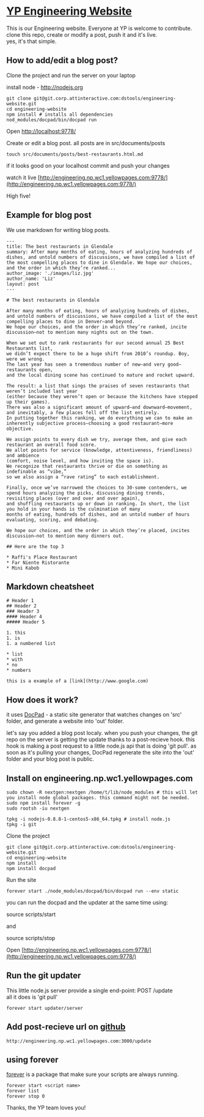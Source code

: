 # [YP Engineering Website](http://engineering.np.wc1.yellowpages.com:9778/)

This is our Engineering website. Everyone at YP is welcome to contribute.  
clone this repo, create or modify a post, push it and it's live.   
yes, it's that simple.  

## How to add/edit a blog post?

Clone the project and run the server on your laptop

install node - http://nodejs.org

    git clone git@git.corp.attinteractive.com:dstools/engineering-website.git  
    cd engineering-website 
    npm install # installs all dependencies
    nod_modules/docpad/bin/docpad run 

Open [http://localhost:9778/](http://localhost:9778/)

Create or edit a blog post. all posts are in src/documents/posts
    
    touch src/documents/posts/best-restaurants.html.md

if it looks good on your localhost commit and push your changes

watch it live [http://engineering.np.wc1.yellowpages.com:9778/](http://engineering.np.wc1.yellowpages.com:9778/)

High five!

## Example for blog post

We use markdown for writing blog posts.

    ---
    title: The best restaurants in Glendale
    summary: After many months of eating, hours of analyzing hundreds of dishes, and untold numbers of discussions, we have compiled a list of the most compelling places to dine in Glendale. We hope our choices, and the order in which they’re ranked... 
    author_image: './images/liz.jpg'
    author_name: 'Liz'
    layout: post
    ---

    # The best restaurants in Glendale

    After many months of eating, hours of analyzing hundreds of dishes, 
    and untold numbers of discussions, we have compiled a list of the most compelling places to dine in Denver—and beyond. 
    We hope our choices, and the order in which they’re ranked, incite discussion—not to mention many nights out on the town.

    When we set out to rank restaurants for our second annual 25 Best Restaurants list, 
    we didn’t expect there to be a huge shift from 2010’s roundup. Boy, were we wrong. 
    The last year has seen a tremendous number of new—and very good—restaurants open, 
    and the local dining scene has continued to mature and rocket upward. 

    The result: a list that sings the praises of seven restaurants that weren’t included last year 
    (either because they weren’t open or because the kitchens have stepped up their games). 
    There was also a significant amount of upward—and downward—movement, and inevitably, a few places fell off the list entirely. 
    In putting together this ranking, we do everything we can to make an inherently subjective process—choosing a good restaurant—more objective. 

    We assign points to every dish we try, average them, and give each restaurant an overall food score. 
    We allot points for service (knowledge, attentiveness, friendliness) and ambience 
    (comfort, noise level, and how inviting the space is). 
    We recognize that restaurants thrive or die on something as indefinable as “vibe,”
    so we also assign a “rave rating” to each establishment.  
    
    Finally, once we’ve narrowed the choices to 30-some contenders, we spend hours analyzing the picks, discussing dining trends, 
    revisiting places (over and over and over again), 
    and shuffling restaurants up or down in ranking. In short, the list you hold in your hands is the culmination of many 
    months of eating, hundreds of dishes, and an untold number of hours evaluating, scoring, and debating. 
    
    We hope our choices, and the order in which they’re placed, incites discussion—not to mention many dinners out.
    
    ## Here are the top 3
   
    * Raffi's Place Restaurant
    * Far Niente Ristorante
    * Mini Kabob


## Markdown cheatsheet

    # Header 1
    ## Header 2
    ### Header 3 
    #### Header 4
    ##### Header 5

    1. this
    1. is 
    1. a numbered list

    * list
    * with
    * no
    * numbers

    this is a example of a [link](http://www.google.com)

## How does it work?

it uses [DocPad](https://github.com/bevry/docpad) - a static site generator that watches
changes on 'src' folder, and generate a website into 'out' folder.

let's say you added a blog post localy. when you push your changes, 
the git repo on the server is getting the update thanks to a post-recieve hook.
this hook is making a post request to a little node.js api that is doing 'git pull'.
as soon as it's pulling your changes, DocPad regenerate the site into the 'out' folder and 
your blog post is public.

## Install on engineering.np.wc1.yellowpages.com

    sudo chown -R nextgen:nextgen /home/t/lib/node_modules # this will let you install node global packages. this command might not be needed.
    sudo npm install forever -g
    sudo rootsh -iu nextgen

    tpkg -i nodejs-0.8.8-1-centos5-x86_64.tpkg # install node.js
    tpkg -i git 

Clone the project

    git clone git@git.corp.attinteractive.com:dstools/engineering-website.git
    cd engineering-website
    npm install
    npm install docpad
    
Run the site

    forever start ./node_modules/docpad/bin/docpad run --env static

you can run the docpad and the updater at the same time using:

  source scripts/start

and

  source scripts/stop

Open [http://engineering.np.wc1.yellowpages.com:9778/](http://engineering.np.wc1.yellowpages.com:9778/)

## Run the git updater

This little node.js server provide a single end-point: POST /update  
all it does is 'git pull'

    forever start updater/server

## Add post-recieve url on [github](https://git.corp.attinteractive.com/dstools/engineering-website/edit)

    http://engineering.np.wc1.yellowpages.com:3000/update

## using forever

[forever](https://github.com/nodejitsu/forever) is a package that make sure your scripts are always running.

    forever start <script name>
    forever list
    forever stop 0

Thanks, the YP team loves you!
